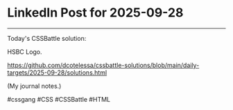 # LinkedIn Post for 2025-09-28

---

Today's CSSBattle solution:

HSBC Logo.

https://github.com/dcotelessa/cssbattle-solutions/blob/main/daily-targets/2025-09-28/solutions.html

(My journal notes.)

#cssgang #CSS #CSSBattle #HTML
